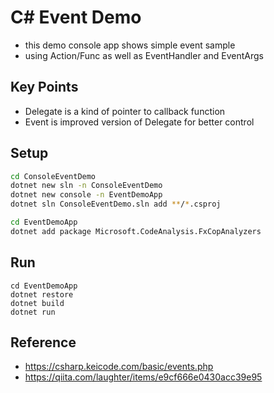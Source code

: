 # C# Event Demo

* this demo console app shows simple event sample
* using Action/Func as well as EventHandler and EventArgs


## Key Points

* Delegate is a kind of pointer to callback function
* Event is improved version of Delegate for better control

## Setup

```bash
cd ConsoleEventDemo
dotnet new sln -n ConsoleEventDemo
dotnet new console -n EventDemoApp
dotnet sln ConsoleEventDemo.sln add **/*.csproj

cd EventDemoApp
dotnet add package Microsoft.CodeAnalysis.FxCopAnalyzers
```

## Run

```
cd EventDemoApp
dotnet restore
dotnet build
dotnet run
```

## Reference

* https://csharp.keicode.com/basic/events.php
* https://qiita.com/laughter/items/e9cf666e0430acc39e95

